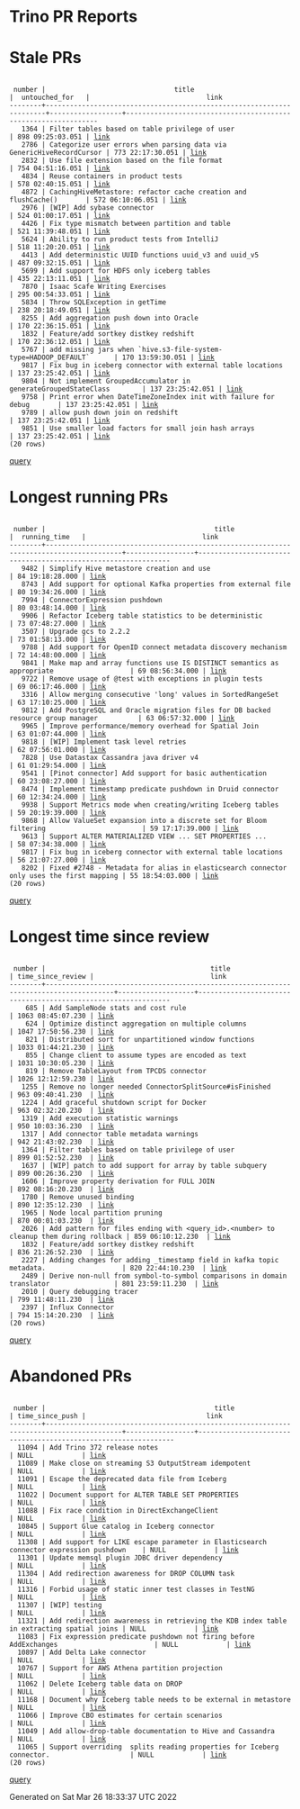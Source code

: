 Trino PR Reports
=======

#  Stale PRs
<pre><code>
 number |                                title                                 |  untouched_for   |                             link                              
--------+----------------------------------------------------------------------+------------------+---------------------------------------------------------------
   1364 | Filter tables based on table privilege of user                       | 898 09:25:03.051 | <a href="https://github.com/trinodb/trino/pull/1364">link</a> 
   2786 | Categorize user errors when parsing data via GenericHiveRecordCursor | 773 22:17:30.051 | <a href="https://github.com/trinodb/trino/pull/2786">link</a> 
   2832 | Use file extension based on the file format                          | 754 04:51:16.051 | <a href="https://github.com/trinodb/trino/pull/2832">link</a> 
   4834 | Reuse containers in product tests                                    | 578 02:40:15.051 | <a href="https://github.com/trinodb/trino/pull/4834">link</a> 
   4872 | CachingHiveMetastore: refactor cache creation and flushCache()       | 572 06:10:06.051 | <a href="https://github.com/trinodb/trino/pull/4872">link</a> 
   2976 | [WIP] Add sybase connector                                           | 524 01:00:17.051 | <a href="https://github.com/trinodb/trino/pull/2976">link</a> 
   4426 | Fix type mismatch between partition and table                        | 521 11:39:48.051 | <a href="https://github.com/trinodb/trino/pull/4426">link</a> 
   5624 | Ability to run product tests from IntelliJ                           | 518 11:20:20.051 | <a href="https://github.com/trinodb/trino/pull/5624">link</a> 
   4413 | Add deterministic UUID functions uuid_v3 and uuid_v5                 | 487 09:32:15.051 | <a href="https://github.com/trinodb/trino/pull/4413">link</a> 
   5699 | Add support for HDFS only iceberg tables                             | 435 22:13:11.051 | <a href="https://github.com/trinodb/trino/pull/5699">link</a> 
   7870 | Isaac Scafe Writing Exercises                                        | 295 00:54:33.051 | <a href="https://github.com/trinodb/trino/pull/7870">link</a> 
   5834 | Throw SQLException in getTime                                        | 238 20:18:49.051 | <a href="https://github.com/trinodb/trino/pull/5834">link</a> 
   8255 | Add aggregation push down into Oracle                                | 170 22:36:15.051 | <a href="https://github.com/trinodb/trino/pull/8255">link</a> 
   1832 | Feature/add sortkey distkey redshift                                 | 170 22:36:12.051 | <a href="https://github.com/trinodb/trino/pull/1832">link</a> 
   5767 | add missing jars when `hive.s3-file-system-type=HADOOP_DEFAULT`      | 170 13:59:30.051 | <a href="https://github.com/trinodb/trino/pull/5767">link</a> 
   9817 | Fix bug in iceberg connector with external table locations           | 137 23:25:42.051 | <a href="https://github.com/trinodb/trino/pull/9817">link</a> 
   9804 | Not implement GroupedAccumulator in generateGroupedStateClass        | 137 23:25:42.051 | <a href="https://github.com/trinodb/trino/pull/9804">link</a> 
   9758 | Print error when DateTimeZoneIndex init with failure for debug       | 137 23:25:42.051 | <a href="https://github.com/trinodb/trino/pull/9758">link</a> 
   9789 | allow push down join on redshift                                     | 137 23:25:42.051 | <a href="https://github.com/trinodb/trino/pull/9789">link</a> 
   9851 | Use smaller load factors for small join hash arrays                  | 137 23:25:42.051 | <a href="https://github.com/trinodb/trino/pull/9851">link</a> 
(20 rows)
</code></pre>
[query](https://github.com/nineinchnick/trino-cicd/blob/e46c6d72c22826c9324385737031236c39cd050a/sql/pr/stale-prs.sql)

#  Longest running PRs
<pre><code>
 number |                                          title                                          |  running_time   |                             link                              
--------+-----------------------------------------------------------------------------------------+-----------------+---------------------------------------------------------------
   9482 | Simplify Hive metastore creation and use                                                | 84 19:18:28.000 | <a href="https://github.com/trinodb/trino/pull/9482">link</a> 
   8743 | Add support for optional Kafka properties from external file                            | 80 19:34:26.000 | <a href="https://github.com/trinodb/trino/pull/8743">link</a> 
   7994 | ConnectorExpression pushdown                                                            | 80 03:48:14.000 | <a href="https://github.com/trinodb/trino/pull/7994">link</a> 
   9906 | Refactor Iceberg table statistics to be deterministic                                   | 73 07:48:27.000 | <a href="https://github.com/trinodb/trino/pull/9906">link</a> 
   3507 | Upgrade gcs to 2.2.2                                                                    | 73 01:58:13.000 | <a href="https://github.com/trinodb/trino/pull/3507">link</a> 
   9788 | Add support for OpenID connect metadata discovery mechanism                             | 72 14:48:00.000 | <a href="https://github.com/trinodb/trino/pull/9788">link</a> 
   9841 | Make map and array functions use IS DISTINCT semantics as appropriate                   | 69 08:56:34.000 | <a href="https://github.com/trinodb/trino/pull/9841">link</a> 
   9722 | Remove usage of @test with exceptions in plugin tests                                   | 69 06:17:46.000 | <a href="https://github.com/trinodb/trino/pull/9722">link</a> 
   3316 | Allow merging consecutive 'long' values in SortedRangeSet                               | 63 17:10:25.000 | <a href="https://github.com/trinodb/trino/pull/3316">link</a> 
   9812 | Add PostgreSQL and Oracle migration files for DB backed resource group manager          | 63 06:57:32.000 | <a href="https://github.com/trinodb/trino/pull/9812">link</a> 
   9965 | Improve performance/memory overhead for Spatial Join                                    | 63 01:07:44.000 | <a href="https://github.com/trinodb/trino/pull/9965">link</a> 
   9818 | [WIP] Implement task level retries                                                      | 62 07:56:01.000 | <a href="https://github.com/trinodb/trino/pull/9818">link</a> 
   7828 | Use Datastax Cassandra java driver v4                                                   | 61 01:29:54.000 | <a href="https://github.com/trinodb/trino/pull/7828">link</a> 
   9541 | [Pinot connector] Add support for basic authentication                                  | 60 23:08:27.000 | <a href="https://github.com/trinodb/trino/pull/9541">link</a> 
   8474 | Implement timestamp predicate pushdown in Druid connector                               | 60 12:34:24.000 | <a href="https://github.com/trinodb/trino/pull/8474">link</a> 
   9938 | Support Metrics mode when creating/writing Iceberg tables                               | 59 20:19:39.000 | <a href="https://github.com/trinodb/trino/pull/9938">link</a> 
   9868 | Allow ValueSet expansion into a discrete set for Bloom filtering                        | 59 17:17:39.000 | <a href="https://github.com/trinodb/trino/pull/9868">link</a> 
   9613 | Support ALTER MATERIALIZED VIEW ... SET PROPERTIES ...                                  | 58 07:34:38.000 | <a href="https://github.com/trinodb/trino/pull/9613">link</a> 
   9817 | Fix bug in iceberg connector with external table locations                              | 56 21:07:27.000 | <a href="https://github.com/trinodb/trino/pull/9817">link</a> 
   8202 | Fixed #2748 - Metadata for alias in elasticsearch connector only uses the first mapping | 55 18:54:03.000 | <a href="https://github.com/trinodb/trino/pull/8202">link</a> 
(20 rows)
</code></pre>
[query](https://github.com/nineinchnick/trino-cicd/blob/e46c6d72c22826c9324385737031236c39cd050a/sql/pr/running-prs.sql)

#  Longest time since review
<pre><code>
 number |                                         title                                         | time_since_review |                             link                              
--------+---------------------------------------------------------------------------------------+-------------------+---------------------------------------------------------------
    685 | Add SampleNode stats and cost rule                                                    | 1063 08:45:07.230 | <a href="https://github.com/trinodb/trino/pull/685">link</a>  
    624 | Optimize distinct aggregation on multiple columns                                     | 1047 17:50:56.230 | <a href="https://github.com/trinodb/trino/pull/624">link</a>  
    821 | Distributed sort for unpartitioned window functions                                   | 1033 01:44:21.230 | <a href="https://github.com/trinodb/trino/pull/821">link</a>  
    855 | Change client to assume types are encoded as text                                     | 1031 10:30:05.230 | <a href="https://github.com/trinodb/trino/pull/855">link</a>  
    819 | Remove TableLayout from TPCDS connector                                               | 1026 12:12:59.230 | <a href="https://github.com/trinodb/trino/pull/819">link</a>  
   1255 | Remove no longer needed ConnectorSplitSource#isFinished                               | 963 09:40:41.230  | <a href="https://github.com/trinodb/trino/pull/1255">link</a> 
   1224 | Add graceful shutdown script for Docker                                               | 963 02:32:20.230  | <a href="https://github.com/trinodb/trino/pull/1224">link</a> 
   1319 | Add execution statistic warnings                                                      | 950 10:03:36.230  | <a href="https://github.com/trinodb/trino/pull/1319">link</a> 
   1317 | Add connector table metadata warnings                                                 | 942 21:43:02.230  | <a href="https://github.com/trinodb/trino/pull/1317">link</a> 
   1364 | Filter tables based on table privilege of user                                        | 899 01:52:52.230  | <a href="https://github.com/trinodb/trino/pull/1364">link</a> 
   1637 | [WIP] patch to add support for array by table subquery                                | 899 00:26:36.230  | <a href="https://github.com/trinodb/trino/pull/1637">link</a> 
   1606 | Improve property derivation for FULL JOIN                                             | 892 08:16:20.230  | <a href="https://github.com/trinodb/trino/pull/1606">link</a> 
   1780 | Remove unused binding                                                                 | 890 12:35:12.230  | <a href="https://github.com/trinodb/trino/pull/1780">link</a> 
   1965 | Node local partition pruning                                                          | 870 00:01:03.230  | <a href="https://github.com/trinodb/trino/pull/1965">link</a> 
   2026 | Add pattern for files ending with &lt;query_id&gt;.&lt;number&gt; to cleanup them during rollback | 859 06:10:12.230  | <a href="https://github.com/trinodb/trino/pull/2026">link</a> 
   1832 | Feature/add sortkey distkey redshift                                                  | 836 21:26:52.230  | <a href="https://github.com/trinodb/trino/pull/1832">link</a> 
   2227 | Adding changes for adding _timestamp field in kafka topic metadata.                   | 820 22:44:10.230  | <a href="https://github.com/trinodb/trino/pull/2227">link</a> 
   2489 | Derive non-null from symbol-to-symbol comparisons in domain translator                | 801 23:59:11.230  | <a href="https://github.com/trinodb/trino/pull/2489">link</a> 
   2010 | Query debugging tracer                                                                | 799 11:48:11.230  | <a href="https://github.com/trinodb/trino/pull/2010">link</a> 
   2397 | Influx Connector                                                                      | 794 15:14:20.230  | <a href="https://github.com/trinodb/trino/pull/2397">link</a> 
(20 rows)
</code></pre>
[query](https://github.com/nineinchnick/trino-cicd/blob/e46c6d72c22826c9324385737031236c39cd050a/sql/pr/awaiting-review.sql)

#  Abandoned PRs
<pre><code>
 number |                                          title                                          | time_since_push |                              link                              
--------+-----------------------------------------------------------------------------------------+-----------------+----------------------------------------------------------------
  11094 | Add Trino 372 release notes                                                             | NULL            | <a href="https://github.com/trinodb/trino/pull/11094">link</a> 
  11089 | Make close on streaming S3 OutputStream idempotent                                      | NULL            | <a href="https://github.com/trinodb/trino/pull/11089">link</a> 
  11091 | Escape the deprecated data file from Iceberg                                            | NULL            | <a href="https://github.com/trinodb/trino/pull/11091">link</a> 
  11022 | Document support for ALTER TABLE SET PROPERTIES                                         | NULL            | <a href="https://github.com/trinodb/trino/pull/11022">link</a> 
  11088 | Fix race condition in DirectExchangeClient                                              | NULL            | <a href="https://github.com/trinodb/trino/pull/11088">link</a> 
  10845 | Support Glue catalog in Iceberg connector                                               | NULL            | <a href="https://github.com/trinodb/trino/pull/10845">link</a> 
  11308 | Add support for LIKE escape parameter in Elasticsearch connector expression pushdown    | NULL            | <a href="https://github.com/trinodb/trino/pull/11308">link</a> 
  11301 | Update memsql plugin JDBC driver dependency                                             | NULL            | <a href="https://github.com/trinodb/trino/pull/11301">link</a> 
  11304 | Add redirection awareness for DROP COLUMN task                                          | NULL            | <a href="https://github.com/trinodb/trino/pull/11304">link</a> 
  11316 | Forbid usage of static inner test classes in TestNG                                     | NULL            | <a href="https://github.com/trinodb/trino/pull/11316">link</a> 
  11307 | [WIP] testing                                                                           | NULL            | <a href="https://github.com/trinodb/trino/pull/11307">link</a> 
  11321 | Add redirection awareness in retrieving the KDB index table in extracting spatial joins | NULL            | <a href="https://github.com/trinodb/trino/pull/11321">link</a> 
  11083 | Fix expression predicate pushdown not firing before AddExchanges                        | NULL            | <a href="https://github.com/trinodb/trino/pull/11083">link</a> 
  10897 | Add Delta Lake connector                                                                | NULL            | <a href="https://github.com/trinodb/trino/pull/10897">link</a> 
  10767 | Support for AWS Athena partition projection                                             | NULL            | <a href="https://github.com/trinodb/trino/pull/10767">link</a> 
  11062 | Delete Iceberg table data on DROP                                                       | NULL            | <a href="https://github.com/trinodb/trino/pull/11062">link</a> 
  11168 | Document why Iceberg table needs to be external in metastore                            | NULL            | <a href="https://github.com/trinodb/trino/pull/11168">link</a> 
  11066 | Improve CBO estimates for certain scenarios                                             | NULL            | <a href="https://github.com/trinodb/trino/pull/11066">link</a> 
  11049 | Add allow-drop-table documentation to Hive and Cassandra                                | NULL            | <a href="https://github.com/trinodb/trino/pull/11049">link</a> 
  11065 | Support overriding  splits reading properties for Iceberg connector.                    | NULL            | <a href="https://github.com/trinodb/trino/pull/11065">link</a> 
(20 rows)
</code></pre>
[query](https://github.com/nineinchnick/trino-cicd/blob/e46c6d72c22826c9324385737031236c39cd050a/sql/pr/abandoned-prs.sql)

Generated on Sat Mar 26 18:33:37 UTC 2022

